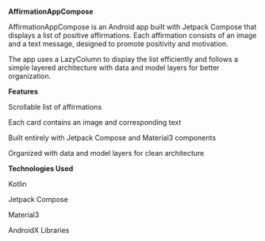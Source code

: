 **AffirmationAppCompose**

AffirmationAppCompose is an Android app built with Jetpack Compose that displays a list of positive affirmations. Each affirmation consists of an image and a text message, designed to promote positivity and motivation.

The app uses a LazyColumn to display the list efficiently and follows a simple layered architecture with data and model layers for better organization.

**Features**

Scrollable list of affirmations

Each card contains an image and corresponding text

Built entirely with Jetpack Compose and Material3 components

Organized with data and model layers for clean architecture


**Technologies Used**

Kotlin

Jetpack Compose

Material3

AndroidX Libraries

